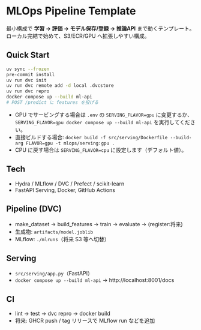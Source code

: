 # MLOps Pipeline Template

最小構成で **学習 → 評価 → モデル保存/登録 → 推論API** まで動くテンプレート。
ローカル完結で始めて、S3/ECR/GPU へ拡張しやすい構成。

## Quick Start
```bash
uv sync --frozen
pre-commit install
uv run dvc init
uv run dvc remote add -d local .dvcstore
uv run dvc repro
docker compose up --build ml-api
# POST /predict に features を投げる
```

- GPU でサービングする場合は `.env` の `SERVING_FLAVOR=gpu` に変更するか、`SERVING_FLAVOR=gpu docker compose up --build ml-api` を実行してください。
- 直接ビルドする場合: `docker build -f src/serving/Dockerfile --build-arg FLAVOR=gpu -t mlops/serving:gpu .`
- CPU に戻す場合は `SERVING_FLAVOR=cpu` に設定します（デフォルト値）。

## Tech
- Hydra / MLflow / DVC / Prefect / scikit-learn
- FastAPI Serving, Docker, GitHub Actions

## Pipeline (DVC)
- make_dataset → build_features → train → evaluate → (register:将来)
- 生成物: `artifacts/model.joblib`
- MLflow: `./mlruns`（将来 S3 等へ切替）

## Serving
- `src/serving/app.py`（FastAPI）
- `docker compose up --build ml-api` → http://localhost:8001/docs

## CI
- lint → test → dvc repro → docker build
- 将来: GHCR push / tag リリースで MLflow run などを追加
